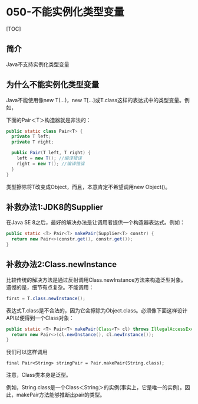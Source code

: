 # 050-不能实例化类型变量

[TOC]

## 简介

Java不支持实例化类型变量

## 为什么不能实例化类型变量

Java不能使用像new T(...)，new T[...]或T.class这样的表达式中的类型变量。例如，

下面的Pair＜T＞构造器就是非法的：

```java
public static class Pair<T> {
  private T left;
  private T right;

  public Pair(T left, T right) {
    left = new T(); //编译错误
    right = new T(); //编译错误
  }
}
```

类型擦除将T改变成Object，而且，本意肯定不希望调用new Object()。

## 补救办法1:JDK8的Supplier

在Java SE 8之后，最好的解决办法是让调用者提供一个构造器表达式。例如：

```java
public static <T> Pair<T> makePair(Supplier<T> constr) {
  return new Pair<>(constr.get(), constr.get());
}
```

## 补救办法2:Class.newInstance

比较传统的解决方法是通过反射调用Class.newInstance方法来构造泛型对象。
遗憾的是，细节有点复杂。不能调用：

```java
first = T.class.newInstance();
```

表达式T.class是不合法的，因为它会擦除为Object.class。必须像下面这样设计API以便得到一个Class对象：

```java
public static <T> Pair<T> makePair(Class<T> cl) throws IllegalAccessException, InstantiationException {
  return new Pair<>(cl.newInstance(), cl.newInstance());
}
```

我们可以这样调用

```
final Pair<String> stringPair = Pair.makePair(String.class);
```

注意，Class类本身是泛型。

例如，String.class是一个Class＜String＞的实例(事实上，它是唯一的实例)。因此，makePair方法能够推断出pair的类型。


